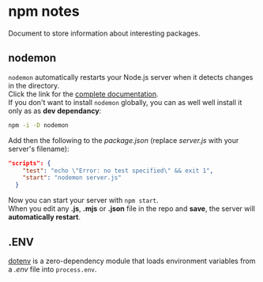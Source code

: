 # npm notes
Document to store information about interesting packages. <br>

## nodemon
`nodemon` automatically restarts your Node.js server when it detects changes in the directory. <br>
Click the link for the [complete documentation](https://www.npmjs.com/package/nodemon). <br>
If you don't want to install `nodemon` globally, you can as well well install it only as as **dev dependancy**: <br>

```sh
npm -i -D nodemon
```

Add then the following to the *package.json* (replace *server.js* with your server's filename): <br>

```json
"scripts": {
    "test": "echo \"Error: no test specified\" && exit 1",
    "start": "nodemon server.js"
  }
```

Now you can start your server with `npm start`. <br>
When you edit any **.js**, **.mjs** or **.json** file in the repo and **save**, the server will **automatically restart**. <br>

## .ENV
[dotenv](https://github.com/motdotla/dotenv) is a zero-dependency module that loads environment variables from a *.env* file into `process.env`. <br>
